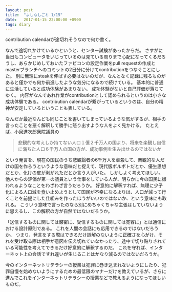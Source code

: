 ```yaml
---
layout: post
title:  "よしなしごと 1/15"
date:   2017-01-15 22:00:00 +0900
tags: diary
---
```


contribution calendarが途切れそうなので何か書く。

なんで途切れかけているかというと、センター試験があったからだ。
さすがに当日もコンピュータをいじっているのは見ている周りまで心配になってくるだろうし、あらかじめしておいたファビコンの設定作業をpull requestの作成とmasterブランチへのコミットの2日分に分けてcontributionをつなぐことにした。
別に無理にsteakを伸ばす必要はないのだが、なんとなく記録に残るものがあると僅かでも何か前進したような気分になるので続けている。
基本的に普通に生活していると成功体験があまりない。
成功体験がないと自己評価が落ちてゆく。
内容がなんであれ作業がcontributionとして認められるというのは小さな成功体験である。
contribution calendarが繋がっているというのは、自分の精神が安定しているということも表している。

なんだか最近なんども同じことを書いてしまっているような気がするが、相手の言ったことを悪く解釈して勝手に怒り出すような人をよく見かける。
たとえば、小泉進次郎衆院議員の

 > 悲観的な考えしか持てない人口１億２千万人の国より、将来を楽観し自信に満ちた人口６千万人の国の方が、成功事例を生み出せるのではないか

という発言を、現在の国民のうち悲観論者の6千万人を虐殺して、楽観的な人だけの国を作ろうというような意味だと捉えて、現代版ポルポトだとか、優生思想だとか、化けの皮が剥がれただとか言う人がいた。
しかしよく考えてほしい。他人からの評価が第一の議員という仕事をしている人が、明らかに今の国民に嫌われるようなことをわざわざ言うだろうか。
好意的に解釈すれば、無理に少子化による人口減を食い止めようとして国民が不幸になるよりは、人口が減って行くことを前提にした仕組みを作ったほうがいいのではないか、という意味にも取れる。
こういう意味で言ったのなら別にめちゃくちゃな主張はしていないように思えるし、この解釈の方が自然ではないだろうか。

「送信するものに関しては厳密に、受信するものに関しては寛容に」とは通信における設計原則である。
これを人間の会話にも応用できるのではないだろうか。
つまり、発言をする際はできるだけ誤解のないように正確さを心がけ、それを受け取る際は相手が意図を伝え切れていなかったり、途中で切り貼りされている可能性を考えてできるだけ好意的に解釈するのだ。
これを守れば、インターネット上の会話ですれ違いが生じることはかなり減るのではないだろうか。

今のインターネットリテラシーの授業は犯罪に巻き込まれないようにしたり、犯罪自慢を始めないようにするための最低限のマナーだけを教えているが、さらに進んでこれをインターネットリテラシーの授業などで教えるようになってほしいものだ。